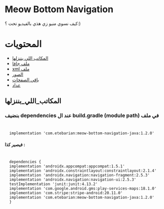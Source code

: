 # Meow Bottom Navigation
كيف نسوي منيو زي هذي بالفيديو تحت ؟:)

# المحتويات
* [المكاتب اللي بننزلها](#المكاتب_اللي_بننزلها)
* [ملف جافا](#java)
* [xml ملف](#xml)
* [الصور](#xml)
* [باقي الصفحات](#pages)
* [عداد](#count)

## المكاتب_اللي_بننزلها
### بنضيف dependencies عند ال build.gradle (module path) في ملف
#
      implementation 'com.etebarian:meow-bottom-navigation-java:1.2.0'
#### فيصير كذا :
#
      dependencies {
      implementation 'androidx.appcompat:appcompat:1.5.1'
      implementation 'androidx.constraintlayout:constraintlayout:2.1.4'
      implementation 'androidx.navigation:navigation-fragment:2.5.3'
      implementation 'androidx.navigation:navigation-ui:2.5.3'
      testImplementation 'junit:junit:4.13.2'
      implementation 'com.google.android.gms:play-services-maps:18.1.0'
      implementation 'com.stripe:stripe-android:20.11.0'
      implementation 'com.etebarian:meow-bottom-navigation-java:1.2.0'
      }
  
